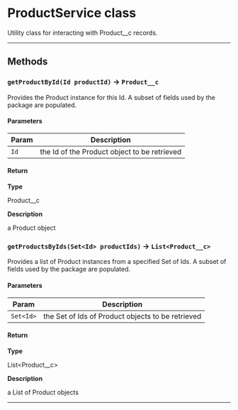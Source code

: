 # ProductService class

Utility class for interacting with Product__c records.

---
## Methods
### `getProductById(Id productId)` → `Product__c`

Provides the Product instance for this Id. A subset of fields used by the package are populated.

#### Parameters
|Param|Description|
|-----|-----------|
|`Id` |  the Id of the Product object to be retrieved |

#### Return

**Type**

Product__c

**Description**

a Product object

### `getProductsByIds(Set<Id> productIds)` → `List<Product__c>`

Provides a list of Product instances from a specified Set of Ids. A subset of fields used by the package are populated.

#### Parameters
|Param|Description|
|-----|-----------|
|`Set<Id>` |  the Set of Ids of Product objects to be retrieved |

#### Return

**Type**

List<Product__c>

**Description**

a List of Product objects

---
